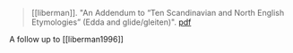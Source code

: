 > [[liberman]]. "An Addendum to “Ten Scandinavian and North English Etymologies” (Edda and glide/gleiten)". [pdf](a/a-liberman1997.pdf)


A follow up to [[liberman1996]]